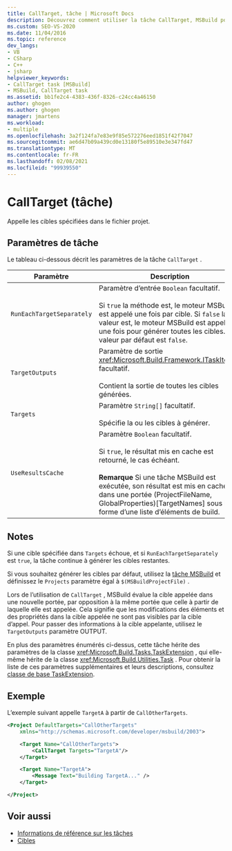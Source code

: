 ```yaml
---
title: CallTarget, tâche | Microsoft Docs
description: Découvrez comment utiliser la tâche CallTarget, MSBuild pour appeler les cibles spécifiées dans le fichier projet.
ms.custom: SEO-VS-2020
ms.date: 11/04/2016
ms.topic: reference
dev_langs:
- VB
- CSharp
- C++
- jsharp
helpviewer_keywords:
- CallTarget task [MSBuild]
- MSBuild, CallTarget task
ms.assetid: bb1fe2c4-4383-436f-8326-c24cc4a46150
author: ghogen
ms.author: ghogen
manager: jmartens
ms.workload:
- multiple
ms.openlocfilehash: 3a2f124fa7e83e9f85e572276eed1851f42f7047
ms.sourcegitcommit: ae6d47b09a439cd0e13180f5e89510e3e347fd47
ms.translationtype: MT
ms.contentlocale: fr-FR
ms.lasthandoff: 02/08/2021
ms.locfileid: "99939550"
---
```

# <a name="calltarget-task"></a>CallTarget (tâche)

Appelle les cibles spécifiées dans le fichier projet.

## <a name="task-parameters"></a>Paramètres de tâche

 Le tableau ci-dessous décrit les paramètres de la tâche `CallTarget` .

| Paramètre | Description |
|---------------------------| - |
| `RunEachTargetSeparately` | Paramètre d’entrée `Boolean` facultatif.<br /><br /> Si `true` la méthode est, le moteur MSBuild est appelé une fois par cible. Si `false` la valeur est, le moteur MSBuild est appelé une fois pour générer toutes les cibles. La valeur par défaut est `false`. |
| `TargetOutputs` | Paramètre de sortie <xref:Microsoft.Build.Framework.ITaskItem>`[]` facultatif.<br /><br /> Contient la sortie de toutes les cibles générées. |
| `Targets` | Paramètre `String[]` facultatif.<br /><br /> Spécifie la ou les cibles à générer. |
| `UseResultsCache` | Paramètre `Boolean` facultatif.<br /><br /> Si `true`, le résultat mis en cache est retourné, le cas échéant.<br /><br /> **Remarque** Si une tâche MSBuild est exécutée, son résultat est mis en cache dans une portée (ProjectFileName, GlobalProperties)[TargetNames] sous la forme d’une liste d’éléments de build. |

## <a name="remarks"></a>Notes

 Si une cible spécifiée dans `Targets` échoue, et si `RunEachTargetSeparately` est `true`, la tâche continue à générer les cibles restantes.

 Si vous souhaitez générer les cibles par défaut, utilisez la [tâche MSBuild](../msbuild/msbuild-task.md) et définissez le `Projects` paramètre égal à `$(MSBuildProjectFile)` .

Lors de l’utilisation de `CallTarget` , MSBuild évalue la cible appelée dans une nouvelle portée, par opposition à la même portée que celle à partir de laquelle elle est appelée. Cela signifie que les modifications des éléments et des propriétés dans la cible appelée ne sont pas visibles par la cible d’appel.  Pour passer des informations à la cible appelante, utilisez le `TargetOutputs` paramètre OUTPUT.

 En plus des paramètres énumérés ci-dessus, cette tâche hérite des paramètres de la classe <xref:Microsoft.Build.Tasks.TaskExtension> , qui elle-même hérite de la classe <xref:Microsoft.Build.Utilities.Task> . Pour obtenir la liste de ces paramètres supplémentaires et leurs descriptions, consultez [classe de base TaskExtension](../msbuild/taskextension-base-class.md).

## <a name="example"></a>Exemple

 L’exemple suivant appelle `TargetA` à partir de `CallOtherTargets`.

```xml
<Project DefaultTargets="CallOtherTargets"
    xmlns="http://schemas.microsoft.com/developer/msbuild/2003">

    <Target Name="CallOtherTargets">
        <CallTarget Targets="TargetA"/>
    </Target>

    <Target Name="TargetA">
        <Message Text="Building TargetA..." />
    </Target>

</Project>
```

## <a name="see-also"></a>Voir aussi

- [Informations de référence sur les tâches](../msbuild/msbuild-task-reference.md)
- [Cibles](../msbuild/msbuild-targets.md)
